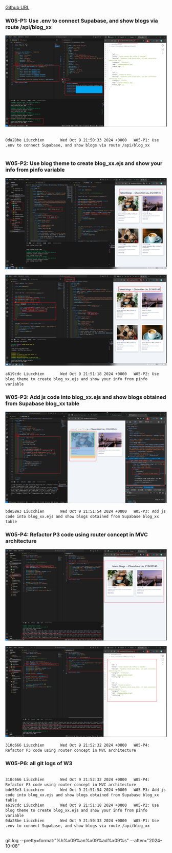 [Github URL](https://github.com/Liucchien/1131-wp1-demo-45)

### W05-P1: Use .env to connect Supabase, and show blogs via route /api/blog_xx
 
![](w05-p1.png)
 
```

0da28be Liucchien       Wed Oct 9 21:50:33 2024 +0800   W05-P1: Use .env to connect Supabase, and show blogs via route /api/blog_xx


```

### W05-P2: Use blog theme to create blog_xx.ejs and show your info from pinfo variable
 
![](w05-p2-1.png)
 
![](w05-p2-2.png)
 
```
a619cdc Liucchien       Wed Oct 9 21:51:18 2024 +0800   W05-P2: Use blog theme to create blog_xx.ejs and show your info from pinfo variable

```

### W05-P3: Add js code into blog_xx.ejs and show blogs obtained from Supabase blog_xx table
 
![](w05-p3.png)
 
```
bde58e3 Liucchien       Wed Oct 9 21:51:54 2024 +0800   W05-P3: Add js code into blog_xx.ejs and show blogs obtained from Supabase blog_xx table

```

### W05-P4: Refactor P3 code using router concept in MVC architecture
 
![](w05-p4-1.png)
 
![](w05-p4-2.png)
 
```
310c666 Liucchien       Wed Oct 9 21:52:32 2024 +0800   W05-P4: Refactor P3 code using router concept in MVC architecture

```

### W05-P6: all git logs of W3
 
```

310c666 Liucchien       Wed Oct 9 21:52:32 2024 +0800   W05-P4: Refactor P3 code using router concept in MVC architecture
bde58e3 Liucchien       Wed Oct 9 21:51:54 2024 +0800   W05-P3: Add js code into blog_xx.ejs and show blogs obtained from Supabase blog_xx table
a619cdc Liucchien       Wed Oct 9 21:51:18 2024 +0800   W05-P2: Use blog theme to create blog_xx.ejs and show your info from pinfo variable
0da28be Liucchien       Wed Oct 9 21:50:33 2024 +0800   W05-P1: Use .env to connect Supabase, and show blogs via route /api/blog_xx


```

git log --pretty=format:"%h%x09%an%x09%ad%x09%s" --after="2024-10-08"